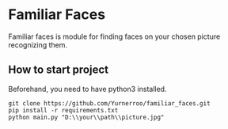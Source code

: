 # Familiar Faces

Familiar faces is module for finding faces on your chosen picture recognizing them.

## How to start project

Beforehand, you need to have python3 installed.

````
git clone https://github.com/Yurnerroo/familiar_faces.git
pip install -r requirements.txt
python main.py "D:\\your\\path\\picture.jpg"
````

